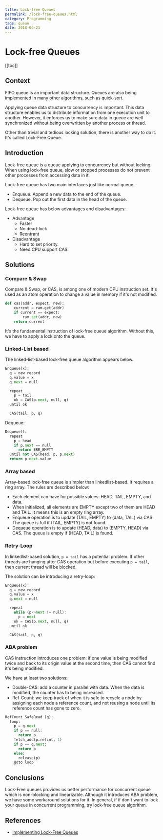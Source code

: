 ```yaml
---
title: Lock-free Queues
permalink: /lock-free-queues.html
category: Programming
tags: queue
date: 2018-06-21
---
```


# Lock-free Queues

[[toc]]

## Context

FIFO queue is an important data structure. Queues are also being implemented in many other algorithms, such as quick-sort.

Applying queue data structure to concurrency is important. This data structure enables us to distribute information from one execution unit to another. However, it enforces us to make sure data in queue are well synchronized without being overwritten by another process or thread.

Other than trivial and tedious locking solution, there is another way to do it. It's called Lock-Free Queue.

## Introduction

Lock-free queue is a queue applying to concurrency but without locking. When using lock-free queue, slow or stopped processes do not prevent other processes from accessing data in it.

Lock-free queue has two main interfaces just like normal queue:

* Enqueue. Append a new data to the end of the queue.
* Dequeue. Pop out the first data in the head of the queue.

Lock-free queue has below advantages and disadvantages:

* Advantage
    * Faster
    * No dead-lock
    * Reentrant
* Disadvantage
    * Hard to set priority.
    * Need CPU support CAS.

## Solutions

### Compare & Swap

Compare & Swap, or CAS, is among one of modern CPU instruction set. It's used as an atom operation to change a value in memory if it's not modified.

```python
def cas(addr, expect, new):
    current = ram.get(addr)
    if current == expect:
        ram.set(addr, new)
    return current
```

It's the fundamental instruction of lock-free queue algorithm. Without this, we have to apply a lock onto the queue.

### Linked-List based

The linked-list-based lock-free queue algorithm appears below.

```python
Enqueue(x):
  q = new record
  q.value = x
  q.next = null

  repeat
    p = tail
    ok = CAS(p.next, null, q)
  until ok

  CAS(tail, p, q)    
```

Dequeue:

```python
Dequeue():
  repeat
    p = head
    if p.next == null
      return ERR_EMPTY
  until not CAS(head, p, p.next)
  return p.next.value
```

### Array based

Array-based lock-free queue is simpler than linkedlist-based. It requires a ring array. The rules are described below:

* Each element can have for possible values: HEAD, TAIL, EMPTY, and data.
* When initialized, all elements are EMPTY except two of them are HEAD and TAIL. It means this is an empty ring array.
* Enqueue operation is to update (TAIL, EMPTY) to (data, TAIL) via CAS. The queue is full if (TAIL, EMPTY) is not found.
* Dequeue operation is to update (HEAD, data) to (EMPTY, HEAD) via CAS. The queue is empty if (HEAD, TAIL) is found.

### Retry-Loop

In linkedlist-based solution, `p = tail` has a potential problem. If other threads are hanging after CAS operation but before executing `p = tail`, then current thread will be blocked.

The solution can be introducing a retry-loop:

```python
Enqueue(x):
  q = new record
  q.value = x
  q.next = null

  repeat
    while (p->next != null):
      p = next
    ok = CAS(p.next, null, q)
  until ok

  CAS(tail, p, q)   
```

### ABA problem

CAS instruction introduces one problem: if one value is being modified twice and back to its origin value at the second time, then CAS cannot find it's being modified.

We have at least two solutions:

* Double-CAS: add a counter in parallel with data. When the data is modified, the counter has to being increased.
* Ref-Count: we keep track of when it is safe to recycle a node by assigning each node a reference count, and not reusing a node until its reference count has gone to zero.

```python
RefCount_SafeRead (q):
  loop:
    p = q.next
    if p == null:
      return p
    fetch_add(p.refcnt, 1)
    if p == q.next:
      return p
    else:
      release(p)
    goto loop
```

## Conclusions

Lock-Free queues provides us better performance for concurrent queue which is non-blocking and linearizable. Although it introduces ABA problem, we have some workaround solutions for it. In general, if if don't want to lock your queue in concurrent programming, try lock-free queue algorithm.

## References

* [Implementing Lock-Free Queues](http://citeseerx.ist.psu.edu/viewdoc/download?doi=10.1.1.53.8674&rep=rep1&type=pdf)
